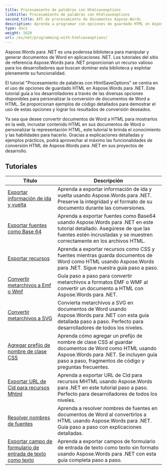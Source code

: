 ```yaml
---
title: Procesamiento de palabras con Htmlsaveoptions
linktitle: Procesamiento de palabras con Htmlsaveoptions
second_title: API de procesamiento de documentos Aspose.Words
description: Aprenda a programar con opciones de guardado HTML en Aspose.Words para .NET. Convierta fácilmente documentos de Word a HTML conservando el formato y el contenido.
type: docs
weight: 1620
url: /es/net/programming-with-htmlsaveoptions/
---
```

Aspose.Words para .NET es una poderosa biblioteca para manipular y generar documentos de Word en aplicaciones .NET. Los tutoriales del sitio de referencia Aspose.Words para .NET proporcionan un recurso valioso para los desarrolladores que buscan dominar esta biblioteca y explotar plenamente su funcionalidad.

El tutorial "Procesamiento de palabras con HtmlSaveOptions" se centra en el uso de opciones de guardado HTML en Aspose.Words para .NET. Este tutorial guía a los desarrolladores a través de las diversas opciones disponibles para personalizar la conversión de documentos de Word a HTML. Se proporcionan ejemplos de código detallados para demostrar el uso de estas opciones y lograr los resultados de conversión deseados.

Ya sea que desee convertir documentos de Word a HTML para mostrarlos en la web, incrustar contenido HTML en sus documentos de Word o personalizar la representación HTML, este tutorial le brinda el conocimiento y las habilidades para hacerlo. Gracias a explicaciones detalladas y ejemplos prácticos, podrá aprovechar al máximo las funcionalidades de conversión HTML de Aspose.Words para .NET en sus proyectos de desarrollo.

 ## Tutoriales
| Título | Descripción |
| --- | --- |
| [Exportar información de ida y vuelta](./export-roundtrip-information/) | Aprenda a exportar información de ida y vuelta usando Aspose.Words para .NET. Preserve la integridad y el formato de su documento durante las conversiones. |
| [Exportar fuentes como Base 64](./export-fonts-as-base-64/) | Aprenda a exportar fuentes como Base64 usando Aspose.Words para .NET en este tutorial detallado. Asegúrese de que las fuentes estén incrustadas y se muestren correctamente en los archivos HTML. |
| [Exportar recursos](./export-resources/) | Aprenda a exportar recursos como CSS y fuentes mientras guarda documentos de Word como HTML usando Aspose.Words para .NET. Sigue nuestra guía paso a paso. |
| [Convertir metarchivos a Emf o Wmf](./convert-metafiles-to-emf-or-wmf/) | Guía paso a paso para convertir metarchivos a formatos EMF o WMF al convertir un documento a HTML con Aspose.Words para .NET. |
| [Convertir metarchivos a SVG](./convert-metafiles-to-svg/) | Convierta metarchivos a SVG en documentos de Word usando Aspose.Words para .NET con esta guía detallada paso a paso. Perfecto para desarrolladores de todos los niveles. |
| [Agregar prefijo de nombre de clase CSS](./add-css-class-name-prefix/) | Aprenda cómo agregar un prefijo de nombre de clase CSS al guardar documentos de Word como HTML usando Aspose.Words para .NET. Se incluyen guía paso a paso, fragmentos de código y preguntas frecuentes. |
| [Exportar URL de Cid para recursos Mhtml](./export-cid-urls-for-mhtml-resources/) | Aprenda a exportar URL de Cid para recursos MHTML usando Aspose.Words para .NET en este tutorial paso a paso. Perfecto para desarrolladores de todos los niveles. |
| [Resolver nombres de fuentes](./resolve-font-names/) | Aprenda a resolver nombres de fuentes en documentos de Word al convertirlos a HTML usando Aspose.Words para .NET. Guía paso a paso con explicaciones detalladas. |
| [Exportar campo de formulario de entrada de texto como texto](./export-text-input-form-field-as-text/) | Aprenda a exportar campos de formulario de entrada de texto como texto sin formato usando Aspose.Words para .NET con esta guía completa paso a paso. |